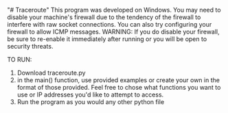 "# Traceroute" 
This program was developed on Windows. 
You may need to disable your machine's firewall due to the tendency of the firewall to interfere with raw socket connections. You can also try configuring your firewall to allow ICMP messages.
WARNING: If you do disable your firewall, be sure to re-enable it immediately after running or you will be open to security threats.


TO RUN:
1. Download traceroute.py
2. in the main() function, use provided examples or create your own in the format of those provided. Feel free to chose what functions you want to use or IP addresses you'd like to attempt to access.
3. Run the program as you would any other python file

